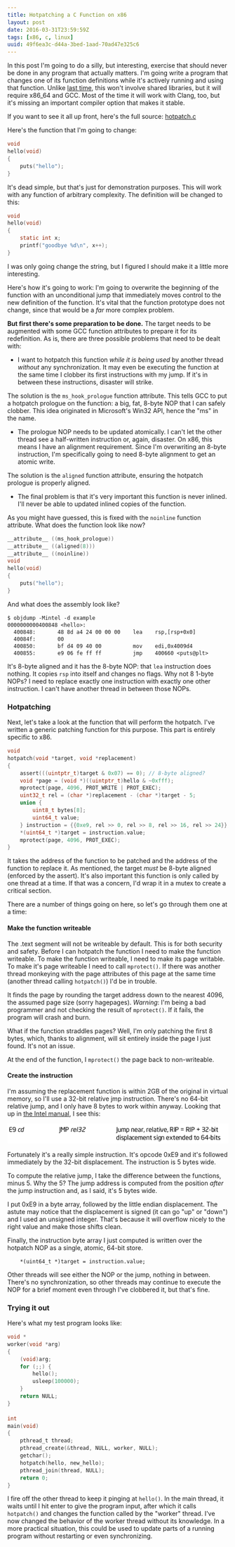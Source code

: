 ```yaml
---
title: Hotpatching a C Function on x86
layout: post
date: 2016-03-31T23:59:59Z
tags: [x86, c, linux]
uuid: 49f6ea3c-d44a-3bed-1aad-70ad47e325c6
---
```


In this post I'm going to do a silly, but interesting, exercise that
should never be done in any program that actually matters. I'm going
write a program that changes one of its function definitions while
it's actively running and using that function. Unlike [last
time][prev], this won't involve shared libraries, but it will require
x86\_64 and GCC. Most of the time it will work with Clang, too, but
it's missing an important compiler option that makes it stable.

If you want to see it all up front, here's the full source:
[hotpatch.c](/download/hotpatch.c)

Here's the function that I'm going to change:

~~~c
void
hello(void)
{
    puts("hello");
}
~~~

It's dead simple, but that's just for demonstration purposes. This
will work with any function of arbitrary complexity. The definition
will be changed to this:

~~~c
void
hello(void)
{
    static int x;
    printf("goodbye %d\n", x++);
}
~~~

I was only going change the string, but I figured I should make it a
little more interesting.

Here's how it's going to work: I'm going to overwrite the beginning of
the function with an unconditional jump that immediately moves control
to the new definition of the function. It's vital that the function
prototype does not change, since that would be a *far* more complex
problem.

**But first there's some preparation to be done.** The target needs to
be augmented with some GCC function attributes to prepare it for its
redefinition. As is, there are three possible problems that need to be
dealt with:

* I want to hotpatch this function *while it is being used* by another
  thread *without* any synchronization. It may even be executing the
  function at the same time I clobber its first instructions with my
  jump. If it's in between these instructions, disaster will strike.

The solution is the `ms_hook_prologue` function attribute. This tells
GCC to put a hotpatch prologue on the function: a big, fat, 8-byte NOP
that I can safely clobber. This idea originated in Microsoft's Win32
API, hence the "ms" in the name.

* The prologue NOP needs to be updated atomically. I can't let the
  other thread see a half-written instruction or, again, disaster. On
  x86, this means I have an alignment requirement. Since I'm
  overwriting an 8-byte instruction, I'm specifically going to need
  8-byte alignment to get an atomic write.

The solution is the `aligned` function attribute, ensuring the
hotpatch prologue is properly aligned.

* The final problem is that it's very important this function is never
  inlined. I'll never be able to updated inlined copies of the
  function.

As you might have guessed, this is fixed with the `noinline` function
attribute. What does the function look like now?

~~~c
__attribute__ ((ms_hook_prologue))
__attribute__ ((aligned(8)))
__attribute__ ((noinline))
void
hello(void)
{
    puts("hello");
}
~~~

And what does the assembly look like?

    $ objdump -Mintel -d example
    0000000000400848 <hello>:
      400848:       48 8d a4 24 00 00 00    lea    rsp,[rsp+0x0]
      40084f:       00
      400850:       bf d4 09 40 00          mov    edi,0x4009d4
      400855:       e9 06 fe ff ff          jmp    400660 <puts@plt>

It's 8-byte aligned and it has the 8-byte NOP: that `lea` instruction
does nothing. It copies `rsp` into itself and changes no flags. Why
not 8 1-byte NOPs? I need to replace exactly one instruction with
exactly one other instruction. I can't have another thread in between
those NOPs.

### Hotpatching

Next, let's take a look at the function that will perform the
hotpatch. I've written a generic patching function for this purpose.
This part is entirely specific to x86.

~~~c
void
hotpatch(void *target, void *replacement)
{
    assert(((uintptr_t)target & 0x07) == 0); // 8-byte aligned?
    void *page = (void *)((uintptr_t)hello & ~0xfff);
    mprotect(page, 4096, PROT_WRITE | PROT_EXEC);
    uint32_t rel = (char *)replacement - (char *)target - 5;
    union {
        uint8_t bytes[8];
        uint64_t value;
    } instruction = {{0xe9, rel >> 0, rel >> 8, rel >> 16, rel >> 24}};
    *(uint64_t *)target = instruction.value;
    mprotect(page, 4096, PROT_EXEC);
}
~~~

It takes the address of the function to be patched and the address of
the function to replace it. As mentioned, the target *must* be 8-byte
aligned (enforced by the assert). It's also important this function is
only called by one thread at a time. If that was a concern, I'd wrap
it in a mutex to create a critical section.

There are a number of things going on here, so let's go through them
one at a time:

#### Make the function writeable

The .text segment will not be writeable by default. This is for both
security and safety. Before I can hotpatch the function I need to make
the function writeable. To make the function writeable, I need to make
its page writable. To make it's page writeable I need to call
`mprotect()`. If there was another thread monkeying with the page
attributes of this page at the same time (another thread calling
`hotpatch()`) I'd be in trouble.

It finds the page by rounding the target address down to the nearest
4096, the assumed page size (sorry hagepages). *Warning*: I'm being a
bad programmer and not checking the result of `mprotect()`. If it
fails, the program will crash and burn.

What if the function straddles pages? Well, I'm only patching the
first 8 bytes, which, thanks to alignment, will sit entirely inside
the page I just found. It's not an issue.

At the end of the function, I `mprotect()` the page back to
non-writeable.

#### Create the instruction

I'm assuming the replacement function is within 2GB of the original in
virtual memory, so I'll use a 32-bit relative jmp instruction. There's
no 64-bit relative jump, and I only have 8 bytes to work within
anyway. Looking that up in [the Intel manual][man], I see this:

![](/img/misc/jmp-e9.png)

Fortunately it's a really simple instruction. It's opcode 0xE9 and
it's followed immediately by the 32-bit displacement. The instruction
is 5 bytes wide.

To compute the relative jump, I take the difference between the
functions, minus 5. Why the 5? The jump address is computed from the
position *after* the jump instruction and, as I said, it's 5 bytes
wide.

I put 0xE9 in a byte array, followed by the little endian
displacement. The astute may notice that the displacement is signed
(it can go "up" or "down") and I used an unsigned integer. That's
because it will overflow nicely to the right value and make those
shifts clean.

Finally, the instruction byte array I just computed is written over
the hotpatch NOP as a single, atomic, 64-bit store.

        *(uint64_t *)target = instruction.value;

Other threads will see either the NOP or the jump, nothing in between.
There's no synchronization, so other threads may continue to execute
the NOP for a brief moment even through I've clobbered it, but that's
fine.

### Trying it out

Here's what my test program looks like:

~~~c
void *
worker(void *arg)
{
    (void)arg;
    for (;;) {
        hello();
        usleep(100000);
    }
    return NULL;
}

int
main(void)
{
    pthread_t thread;
    pthread_create(&thread, NULL, worker, NULL);
    getchar();
    hotpatch(hello, new_hello);
    pthread_join(thread, NULL);
    return 0;
}
~~~

I fire off the other thread to keep it pinging at `hello()`. In the
main thread, it waits until I hit enter to give the program input,
after which it calls `hotpatch()` and changes the function called by
the "worker" thread. I've now changed the behavior of the worker
thread without its knowledge. In a more practical situation, this
could be used to update parts of a running program without restarting
or even synchronizing.


[prev]: /blog/2014/12/23/
[man]: http://www.intel.com/content/www/us/en/processors/architectures-software-developer-manuals.html
